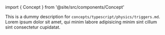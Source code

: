 import { Concept } from '@site/src/components/Concept'

<Concept
  title = "Triggers"
  kind  = "Core"
  block = {true}>
This is a dummy description for `concepts/typescript/physics/triggers.md`.
Lorem ipsum dolor sit amet, qui minim labore adipisicing minim sint cillum sint consectetur cupidatat.  
</Concept>

